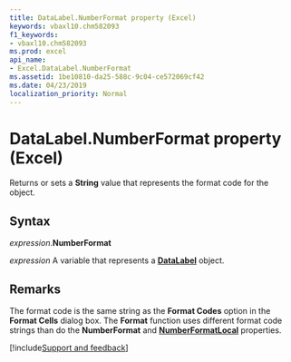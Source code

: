 ```yaml
---
title: DataLabel.NumberFormat property (Excel)
keywords: vbaxl10.chm582093
f1_keywords:
- vbaxl10.chm582093
ms.prod: excel
api_name:
- Excel.DataLabel.NumberFormat
ms.assetid: 1be10810-da25-588c-9c04-ce572069cf42
ms.date: 04/23/2019
localization_priority: Normal
---
```



# DataLabel.NumberFormat property (Excel)

Returns or sets a **String** value that represents the format code for the object.


## Syntax

_expression_.**NumberFormat**

_expression_ A variable that represents a **[DataLabel](excel.datalabel(object).md)** object.


## Remarks

The format code is the same string as the **Format Codes** option in the **Format Cells** dialog box. The **Format** function uses different format code strings than do the **NumberFormat** and **[NumberFormatLocal](Excel.DataLabel.NumberFormatLocal.md)** properties.




[!include[Support and feedback](~/includes/feedback-boilerplate.md)]